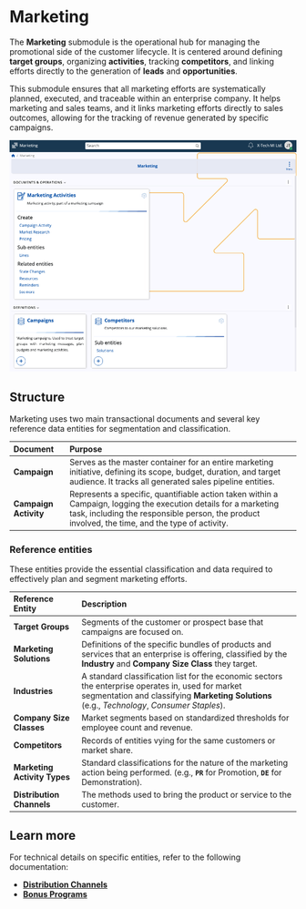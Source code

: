 # Marketing

The **Marketing** submodule is the operational hub for managing the promotional side of the customer lifecycle. It is centered around defining **target groups**, organizing **activities**, tracking **competitors**, and linking efforts directly to the generation of **leads** and **opportunities**.

This submodule ensures that all marketing efforts are systematically planned, executed, and traceable within an enterprise company. It helps marketing and sales teams, and it links marketing efforts directly to sales outcomes, allowing for the tracking of revenue generated by specific campaigns.

![pictures](pictures/marketing_submodule.png)

## Structure

Marketing uses two main transactional documents and several key reference data entities for segmentation and classification.

| Document | Purpose |
| :--- | :--- |
| **Campaign** | Serves as the master container for an entire marketing initiative, defining its scope, budget, duration, and target audience. It tracks all generated sales pipeline entities. |
| **Campaign Activity** | Represents a specific, quantifiable action taken within a Campaign, logging the execution details for a marketing task, including the responsible person, the product involved, the time, and the type of activity. |

### Reference entities

These entities provide the essential classification and data required to effectively plan and segment marketing efforts.

| Reference Entity | Description |
| :--- | :--- |
| **Target Groups** | Segments of the customer or prospect base that campaigns are focused on.|
| **Marketing Solutions** | Definitions of the specific bundles of products and services that an enterprise is offering, classified by the **Industry** and **Company Size Class** they target. |
| **Industries** | A standard classification list for the economic sectors the enterprise operates in, used for market segmentation and classifying **Marketing Solutions** (e.g., *Technology*, *Consumer Staples*). |
| **Company Size Classes** | Market segments based on standardized thresholds for employee count and revenue. |
| **Competitors** | Records of entities vying for the same customers or market share. |
| **Marketing Activity Types** | Standard classifications for the nature of the marketing action being performed. (e.g., **`PR`** for Promotion, **`DE`** for Demonstration). |
| **Distribution Channels** | The methods used to bring the product or service to the customer. |


## Learn more

For technical details on specific entities, refer to the following documentation:

* **[Distribution Channels](https://docs.erp.net/tech/modules/crm/marketing/distribution-channels/index.html)**
* **[Bonus Programs](https://docs.erp.net/tech/modules/crm/marketing/bonus-programs/index.html)**
